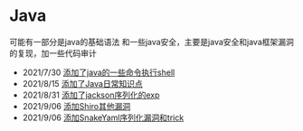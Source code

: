 # Java
可能有一部分是java的基础语法
和一些java安全，主要是java安全和java框架漏洞的复现，加一些代码审计

+ 2021/7/30 [添加了java的一些命令执行shell](shell)
+ 2021/8/15 [添加了Java日常知识点](java日常)
+ 2021/8/31 [添加了jackson序列化的exp](jackson)
+ 2021/9/06 [添加Shiro其他漏洞](Shiro)
+ 2021/9/06 [添加SnakeYaml序列化漏洞和trick](SnakeYaml)

